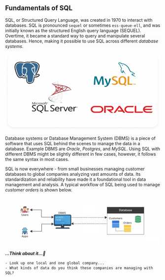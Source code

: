 ## Fundamentals of SQL

SQL, or Structured Query Language, was created in 1970 to interact with databases. SQL is pronounced `sequel` or sometimes `ess-queue-ell`, and was initially known as the structured English query language (SEQUEL). Overtime, it became a standard way to query and manipulate several databases. Hence, making it possible to use SQL across different _database systems_.

<img src="./databases-and-sql/sql-dbms.jpeg" width="100%" height="250px">

Database systems or Database Management System (DBMS) is a piece of software that uses SQL behind the scenes to manage the data in a database. Example DBMS are _Oracle_, _Postgres_, and _MySQL_. Using SQL with different DBMS might be slightly different in few cases, however, it follows the same syntax in most cases.

<!-- <aside>

**_Definition..._** 

**_SQL_**, is a standard language used for storing, updating, removing, searching, and retrieving information from a database.
</aside> -->

SQL is now everywhere - from small businesses managing customer databases to global companies analyzing vast amounts of data. Its standardization and reliability have made it a foundational tool in data management and analysis. A typical workflow of SQL being used to manage _customer orders_ is shown below.

![sql-dbms](./databases-and-sql/sql-dbms.png)

<aside>

**_...Think about it...🤔_** 

    - Look up one local and one global company...
    - What kinds of data do you think these companies are managing with SQL?
</aside>

<!-- ### Advantages of using SQL
- **Ease of Use**: SQL's syntax is similar to English, making it accessible for beginners to learn and understand. It allows for straightforward querying, updating, and managing of data in a database.
- **Flexibility and Power**: SQL can handle complex queries, manage large volumes of data, and perform various operations like data insertion, update, deletion, and searching. This makes it invaluable for making informed business decisions.
- **Versatility**: From finance to healthcare, nearly every industry relies on SQL for data analysis, reporting, and data management, showcasing its utility in a wide range of applications. -->

<!-- ### SQL vs. NoSQL Overview
- **Structured vs. Unstructured Data**: SQL databases are ideal for structured data, which follows a specific format and organization (like tables with rows and columns). NoSQL databases, on the other hand, are designed for unstructured or semi-structured data such as documents, social media posts, or JSON objects.
- **Complex Queries**: SQL databases excel at complex queries involving multiple tables and detailed conditions. NoSQL is optimized for quick data retrieval and scalability in applications where the data structure may change over time.
- **Use Cases**: SQL is preferred for scenarios requiring complex joins, transactions, and precise data integrity (e.g., financial records, customer relationship management). NoSQL suits applications needing to store large volumes of data that don't fit neatly into tables (e.g., big data applications, real-time web apps).

**Simple Practice**: Present a scenario, like a bookstore wanting to analyze their sales data across multiple cities and ask students to argue whether SQL or NoSQL would be better suited for this task.

### Checking Student Understanding
- **Group Discussion**: Assign a few common applications (e.g., online banking, e-commerce websites, social media platforms) and have groups discuss whether they would use SQL or NoSQL to manage the data, encouraging them to justify their choices.
- **Quiz**: Prepare a short quiz covering the history and relevance of SQL, its advantages, and the distinctions between SQL and NoSQL databases.
- **Practical Exercise**: Provide a set of data in a table format and a few simple queries (e.g., SELECT, INSERT) for students to practice writing and executing in an SQL environment. This can be done using online SQL playgrounds or simulators.

This lesson aims to introduce students to SQL's foundational concepts, emphasizing its history, advantages, and practical applications. By using relatable examples and interactive exercises, students with no previous knowledge can grasp how SQL plays a crucial role in data management and analysis across various industries. -->